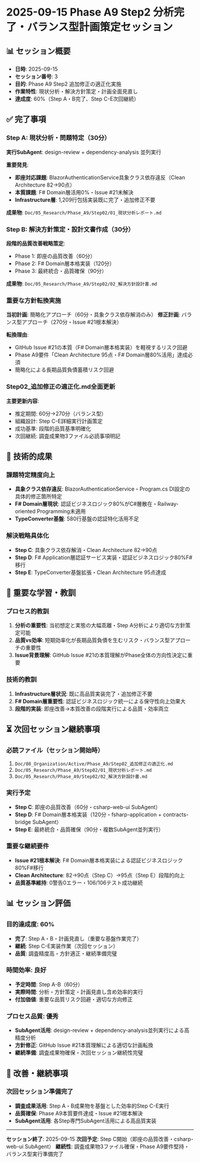 # 2025-09-15 Phase A9 Step2 分析完了・バランス型計画策定セッション

## 📊 セッション概要
- **日時**: 2025-09-15
- **セッション番号**: 3
- **目的**: Phase A9 Step2 追加修正の適正化実施
- **作業特性**: 現状分析・解決方針策定・計画全面見直し
- **達成度**: 60%（Step A・B完了、Step C-E次回継続）

## ✅ 完了事項

### Step A: 現状分析・問題特定（30分）
**実行SubAgent**: design-review + dependency-analysis 並列実行

**重要発見**:
- **即座対応課題**: BlazorAuthenticationService具象クラス依存違反（Clean Architecture 82→90点）
- **本質課題**: F# Domain層活用0%・Issue #21未解決
- **Infrastructure層**: 1,209行包括実装既に完了・追加修正不要

**成果物**: `Doc/05_Research/Phase_A9/Step02/01_現状分析レポート.md`

### Step B: 解決方針策定・設計文書作成（30分）
**段階的品質改善戦略策定**:
- Phase 1: 即座の品質改善（60分）
- Phase 2: F# Domain層本格実装（120分）
- Phase 3: 最終統合・品質確保（90分）

**成果物**: `Doc/05_Research/Phase_A9/Step02/02_解決方針設計書.md`

### 重要な方針転換実施
**当初計画**: 簡略化アプローチ（60分・具象クラス依存解消のみ）
**修正計画**: バランス型アプローチ（270分・Issue #21根本解決）

**転換理由**:
- GitHub Issue #21の本質（F# Domain層本格実装）を軽視するリスク回避
- Phase A9要件「Clean Architecture 95点・F# Domain層80%活用」達成必須
- 簡略化による長期品質負債蓄積リスク回避

### Step02_追加修正の適正化.md全面更新
**主要更新内容**:
- 推定期間: 60分→270分（バランス型）
- 組織設計: Step C-E詳細実行計画策定
- 成功基準: 段階的品質基準明確化
- 次回継続: 調査成果物3ファイル必読事項明記

## 🎯 技術的成果

### 課題特定精度向上
- **具象クラス依存違反**: BlazorAuthenticationService・Program.cs DI設定の具体的修正箇所特定
- **F# Domain層現状**: 認証ビジネスロジック80%がC#層散在・Railway-oriented Programming未適用
- **TypeConverter基盤**: 580行基盤の認証特化活用不足

### 解決戦略具体化
- **Step C**: 具象クラス依存解消・Clean Architecture 82→90点
- **Step D**: F# Application層認証サービス実装・認証ビジネスロジック80%F#移行
- **Step E**: TypeConverter基盤拡張・Clean Architecture 95点達成

## 📝 重要な学習・教訓

### プロセス的教訓
1. **分析の重要性**: 当初想定と実態の大幅乖離・Step A分析により適切な方針策定可能
2. **品質vs効率**: 短期効率化が長期品質負債を生むリスク・バランス型アプローチの重要性
3. **Issue背景理解**: GitHub Issue #21の本質理解がPhase全体の方向性決定に重要

### 技術的教訓
1. **Infrastructure層状況**: 既に高品質実装完了・追加修正不要
2. **F# Domain層重要性**: 認証ビジネスロジック統一による保守性向上効果大
3. **段階的実装**: 即座改善→本質改善の段階実行による品質・効率両立

## ⏳ 次回セッション継続事項

### 必読ファイル（セッション開始時）
1. `Doc/08_Organization/Active/Phase_A9/Step02_追加修正の適正化.md`
2. `Doc/05_Research/Phase_A9/Step02/01_現状分析レポート.md`
3. `Doc/05_Research/Phase_A9/Step02/02_解決方針設計書.md`

### 実行予定
- **Step C**: 即座の品質改善（60分・csharp-web-ui SubAgent）
- **Step D**: F# Domain層本格実装（120分・fsharp-application + contracts-bridge SubAgent）
- **Step E**: 最終統合・品質確保（90分・複数SubAgent並列実行）

### 重要な継続要件
- **Issue #21根本解決**: F# Domain層本格実装による認証ビジネスロジック80%F#移行
- **Clean Architecture**: 82→90点（Step C）→95点（Step E）段階的向上
- **品質基準維持**: 0警告0エラー・106/106テスト成功継続

## 📊 セッション評価

### 目的達成度: 60%
- **完了**: Step A・B・計画見直し（重要な基盤作業完了）
- **継続**: Step C-E実装作業（次回セッション）
- **品質**: 調査精度高・方針適正・継続準備完璧

### 時間効率: 良好
- **予定時間**: Step A-B（60分）
- **実際時間**: 分析・方針策定・計画見直し含め効率的実行
- **付加価値**: 重要な品質リスク回避・適切な方向修正

### プロセス品質: 優秀
- **SubAgent活用**: design-review + dependency-analysis並列実行による高精度分析
- **方針修正**: GitHub Issue #21本質理解による適切な計画転換
- **継続準備**: 調査成果物確保・次回セッション継続性完璧

## 🔄 改善・継続事項

### 次回セッション準備完了
- **調査成果活用**: Step A・B成果物を基盤とした効率的Step C-E実行
- **品質確保**: Phase A9本質要件達成・Issue #21根本解決
- **SubAgent活用**: 各Step専門SubAgent活用による高品質実装

---

**セッション終了**: 2025-09-15
**次回予定**: Step C開始（即座の品質改善・csharp-web-ui SubAgent）
**継続性**: 調査成果物3ファイル確保・Phase A9要件堅持・バランス型実行準備完了